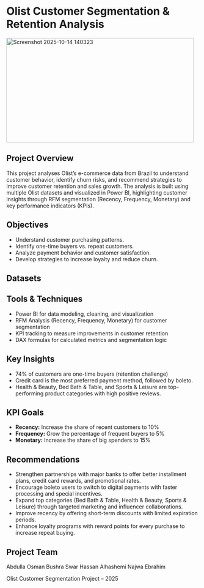# Olist Customer Segmentation & Retention Analysis

<img width="490" height="273" alt="Screenshot 2025-10-14 140323" src="https://github.com/user-attachments/assets/5a1ffdf2-e03a-4bd9-b972-c9f9c182ec51" />

## Project Overview
This project analyses Olist’s e-commerce data from Brazil to understand customer behavior, identify churn risks, and recommend strategies to improve customer retention and sales growth.
The analysis is built using multiple Olist datasets and visualized in Power BI, highlighting customer insights through RFM segmentation (Recency, Frequency, Monetary) and key performance indicators (KPIs).

## Objectives

- Understand customer purchasing patterns.
- Identify one-time buyers vs. repeat customers.
- Analyze payment behavior and customer satisfaction.
- Develop strategies to increase loyalty and reduce churn.

## Datasets 


## Tools & Techniques

- Power BI for data modeling, cleaning, and visualization
- RFM Analysis (Recency, Frequency, Monetary) for customer segmentation
- KPI tracking to measure improvements in customer retention
- DAX formulas for calculated metrics and segmentation logic

## Key Insights

- 74% of customers are one-time buyers (retention challenge)
- Credit card is the most preferred payment method, followed by boleto.
- Health & Beauty, Bed Bath & Table, and Sports & Leisure are top-performing product categories with high positive reviews.

## KPI Goals

- **Recency:** Increase the share of recent customers to 10%
- **Frequency:** Grow the percentage of frequent buyers to 5% 
- **Monetary:** Increase the share of big spenders to 15% 


## Recommendations

- Strengthen partnerships with major banks to offer better installment plans, credit card rewards, and promotional rates.
- Encourage boleto users to switch to digital payments with faster processing and special incentives.
- Expand top categories (Bed Bath & Table, Health & Beauty, Sports & Leisure) through targeted marketing and influencer collaborations.
- Improve recency by offering short-term discounts with limited expiration periods.
- Enhance loyalty programs with reward points for every purchase to increase repeat buying.

## Project Team

Abdulla Osman
Bushra Swar
Hassan Alhashemi
Najwa Ebrahim

Olist Customer Segmentation Project – 2025
  

